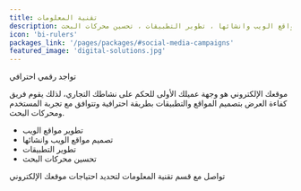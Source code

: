 ```yaml
---
title: تقنية المعلومات
description: تطوير مواقع الويب ، تصميم مواقع الويب وانشائها ، تطوير التطبيقات ، تحسين محركات البحث.
icon: 'bi-rulers'
packages_link: '/pages/packages/#social-media-campaigns'
featured_image: 'digital-solutions.jpg'
---
```

تواجد رقمي احترافي

موقعك الإلكتروني هو وجهة عميلك الأولى للحكم على نشاطك التجاري، لذلك يقوم فريق كفاءة العرض  بتصميم المواقع والتطبيقات بطريقة احترافية وتتوافق مع تجربة المستخدم ومحركات البحث.

- تطوير مواقع الويب
- تصميم مواقع الويب وانشائها
- تطوير التطبيقات
- تحسين محركات البحث

تواصل مع قسم تقنية المعلومات
لتحديد احتياجات موقعك الإلكتروني
